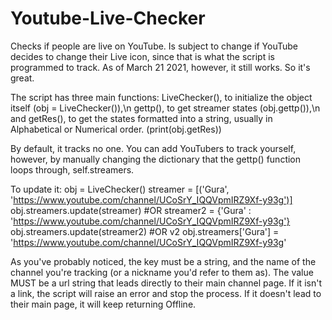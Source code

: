 # Youtube-Live-Checker
Checks if people are live on YouTube. Is subject to change if YouTube decides to change their Live icon, since that is what the script is programmed to track. 
As of March 21 2021, however, it still works. So it's great.

The script has three main functions:
LiveChecker(), to initialize the object itself (obj = LiveChecker()),\n
gettp(), to get streamer states (obj.gettp()),\n
and getRes(), to get the states formatted into a string, usually in Alphabetical or Numerical order. (print(obj.getRes))

By default, it tracks no one. You can add YouTubers to track yourself, however, by manually changing the dictionary that the gettp() function loops through, self.streamers.

To update it:
    obj = LiveChecker()
    streamer = [('Gura', 'https://www.youtube.com/channel/UCoSrY_IQQVpmIRZ9Xf-y93g')]
    obj.streamers.update(streamer)
    #OR
    streamer2 = {'Gura' : 'https://www.youtube.com/channel/UCoSrY_IQQVpmIRZ9Xf-y93g'}
    obj.streamers.update(streamer2)
    #OR v2
    obj.streamers['Gura'] = 'https://www.youtube.com/channel/UCoSrY_IQQVpmIRZ9Xf-y93g'
    
As you've probably noticed, the key must be a string, and the name of the channel you're tracking (or a nickname you'd refer to them as). The value MUST be a url string that
leads directly to their main channel page. If it isn't a link, the script will raise an error and stop the process. If it doesn't lead to their main page, it will keep returning
Offline.

